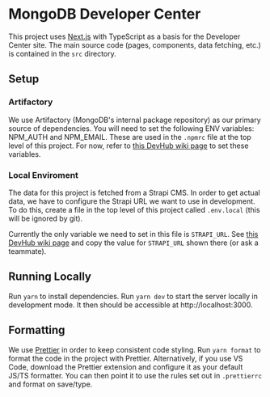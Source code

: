 # MongoDB Developer Center

This project uses [Next.js](https://nextjs.org) with TypeScript as a basis for the Developer Center site. The main source code (pages, components, data fetching, etc.) is contained in the `src` directory.
## Setup

### Artifactory
We use Artifactory (MongoDB's internal package repository) as our primary source of dependencies. You will need to set the following ENV variables: NPM_AUTH and NPM_EMAIL. These are used in the `.npmrc` file at the top level of this project. For now, refer to [this DevHub wiki page](https://wiki.corp.mongodb.com/display/DEVREL/Setup+Artifactory+for+DevHub) to set these variables.

### Local Enviroment

The data for this project is fetched from a Strapi CMS. In order to get actual data, we have to configure the Strapi URL we want to use in development. To do this, create a file in the top level of this project called `.env.local` (this will be ignored by git).

Currently the only variable we need to set in this file is `STRAPI_URL`. See [this DevHub wiki page](https://wiki.corp.mongodb.com/display/DEVREL/DevHub+Front-End+Guide#DevHubFrontEndGuide-InstallationandSetup) and copy the value for `STRAPI_URL` shown there (or ask a teammate).

## Running Locally

Run `yarn` to install dependencies. Run `yarn dev` to start the server locally in development mode. It then should be accessible at http://localhost:3000.

## Formatting

We use [Prettier](https://prettier.io/) in order to keep consistent code styling. Run `yarn format` to format the code in the project with Prettier. Alternatively, if you use VS Code, download the Prettier extension and configure it as your default JS/TS formatter. You can then point it to use the rules set out in `.prettierrc` and format on save/type.
